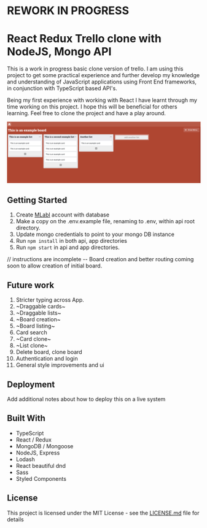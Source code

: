 # REWORK IN PROGRESS


# React Redux Trello clone with NodeJS, Mongo API

This is a work in progress basic clone version of trello. I am using this project to get some practical experience and further develop my knowledge and understanding of JavaScript applications using Front End frameworks, in conjunction with TypeScript based API's.

Being my first experience with working with React I have learnt through my time working on this project. I hope this will be beneficial for others learning. Feel free to clone the project and have a play around.

![example board](https://github.com/jameslongstaff/react-trello-clone/blob/master/examples/board-example.png)

## Getting Started

1. Create [MLabl](https://mlab.com/welcome/) account with database
1. Make a copy on the .env.example file, renaming to .env, within api root directory.
1. Update mongo credentials to point to your mongo DB instance
1. Run `npm install` in both api, app directories
1. Run `npm start` in api and app directories.

// instructions are incomplete -- Board creation and better routing coming soon to allow creation of initial board. 

## Future work

1. Stricter typing across App.
1. ~Draggable cards~
1. ~Draggable lists~
1. ~Board creation~
1. ~Board listing~
1. Card search
1. ~Card clone~
1. ~List clone~
1. Delete board, clone board
1. Authentication and login
1. General style improvements and ui

## Deployment

Add additional notes about how to deploy this on a live system

## Built With

* TypeScript
* React / Redux
* MongoDB / Mongoose
* NodeJS, Express
* Lodash
* React beautiful dnd 
* Sass
* Styled Components

## License

This project is licensed under the MIT License - see the [LICENSE.md](LICENSE.md) file for details
